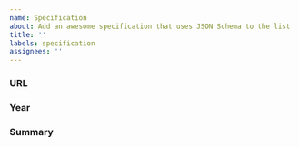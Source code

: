 ```yaml
---
name: Specification
about: Add an awesome specification that uses JSON Schema to the list
title: ''
labels: specification
assignees: ''
---
```


### URL

### Year

### Summary
